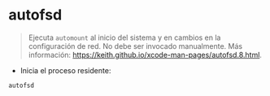 # autofsd

> Ejecuta `automount` al inicio del sistema y en cambios en la configuración de red.
> No debe ser invocado manualmente.
> Más información: <https://keith.github.io/xcode-man-pages/autofsd.8.html>.

- Inicia el proceso residente:

`autofsd`
